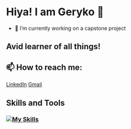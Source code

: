 # Hiya! I am Geryko 👋
- 🔭 I’m currently working on a capstone project

## Avid learner of all things!

## 📫 How to reach me:
[LinkedIn](https://www.linkedin.com/in/geryko-menta-36a0b0215/)
[Gmail](gakidogeck@gmail.com)

## Skills and Tools
### [![My Skills](https://skillicons.dev/icons?i=js,html,css,aws,express,mysql,nodejs,postgres,react,py,flask)](https://skillicons.dev)

<!--
**glmenta/glmenta** is a ✨ _special_ ✨ repository because its `README.md` (this file) appears on your GitHub profile.

Here are some ideas to get you started:


- 🌱 I’m currently learning ...
- 👯 I’m looking to collaborate on ...
- 🤔 I’m looking for help with ...
- 💬 Ask me about ...
- 📫 How to reach me: ...
- 😄 Pronouns: ...
- ⚡ Fun fact: ...
-->
